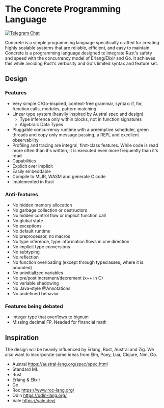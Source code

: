 # The Concrete Programming Language
[![Telegram Chat][tg-badge]][tg-url]

[tg-badge]: https://img.shields.io/endpoint?url=https%3A%2F%2Ftg.sumanjay.workers.dev%2Fconcrete_proglang%2F&logo=telegram&label=chat&color=neon
[tg-url]: https://t.me/concrete_proglang

Concrete is a simple programming language specifically crafted for creating highly scalable systems that are reliable, efficient, and easy to maintain. Concrete is a programming language designed to integrate Rust's safety and speed with the concurrency model of Erlang/Elixir and Go. It achieves this while avoiding Rust's verbosity and Go's limited syntax and feature set.

## Design

### Features
- Very simple C/Go-inspired, context-free grammar, syntax: if, for, function calls, modules, pattern matching
- Linear type system (heavily inspired by Austral spec and design)
    - Type inference only within blocks, not in function signatures
    - Algebraic Data Types
- Pluggable concurrency runtime with a preemptive scheduler, green threads and copy only message passing, a REPL and excellent observability
- Profiling and tracing are integral, first-class features. While code is read more often than it's written, it is executed even more frequently than it's read
- Capabilities
- Explicit over implicit
- Easily embeddable
- Compile to MLIR, WASM and generate C code
- Implemented in Rust

### Anti-features
- No hidden memory allocation
- No garbage collection or destructors
- No hidden control flow or implicit function call
- No global state
- No exceptions
- No default runtime
- No preprocessor, no macros
- No type inference, type information flows in one direction
- No implicit type conversions
- No subtyping
- No reflection
- No function overloading (except through typeclasses, where it is bounded)
- No uninitialized variables
- No pre/post increment/decrement (x++ in C)
- No variable shadowing
- No Java-style @Annotations
- No undefined behavior

### Features being debated
- Integer type that overflows to bignum
- Missing decimal FP. Needed for financial math

## Inspiration
The design will be heavily influenced by Erlang, Rust, Austral and Zig. We also want to incorporate some ideas from Elm, Pony, Lua, Clojure, Nim, Go.

- Austral https://austral-lang.org/spec/spec.html
- Standard ML
- Rust
- Erlang & Elixir
- Go
- Roc https://www.roc-lang.org/
- Odin https://odin-lang.org/
- Vale https://vale.dev/

